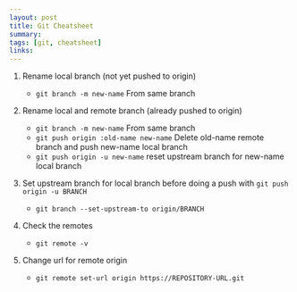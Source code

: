 ```yaml
---
layout: post
title: Git Cheatsheet
summary: 
tags: [git, cheatsheet]
links:
---
```


1. Rename local branch (not yet pushed to origin)
    - `git branch -m new-name` From same branch 

1. Rename local and remote branch (already pushed to origin) 
    - `git branch -m new-name` From same branch 
    - `git push origin :old-name new-name` Delete old-name remote branch and push new-name local branch
    - `git push origin -u new-name` reset upstream branch for new-name local branch
    
1. Set upstream branch for local branch before doing a push with `git push origin -u BRANCH`
    - `git branch --set-upstream-to origin/BRANCH` 

1.  Check the remotes
    - `git remote -v`

1. Change url for remote origin 
    - `git remote set-url origin https://REPOSITORY-URL.git`
